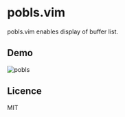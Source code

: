 # pobls.vim
pobls.vim enables display of buffer list.

## Demo
![pobls](https://user-images.githubusercontent.com/58209438/114305090-9450ba80-9b11-11eb-8a9e-0978f6779d3b.gif)


## Licence
MIT
